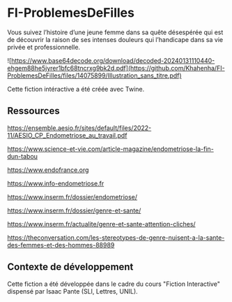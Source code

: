 # FI-ProblemesDeFilles
Vous suivez l’histoire d’une jeune femme dans sa quête désespérée qui est de découvrir la raison de ses intenses douleurs qui l’handicape dans sa vie privée et professionnelle. 

![https://www.base64decode.org/download/decoded-20240131110440-ehgem88he5jyrer1bfc68tncrxg9bk2d.pdf](https://github.com/Khahenha/FI-ProblemesDeFilles/files/14075899/Illustration_sans_titre.pdf)

Cette fiction intéractive a été créée avec Twine.

## Ressources 

https://ensemble.aesio.fr/sites/default/files/2022-11/AESIO_CP_Endometriose_au_travail.pdf

https://www.science-et-vie.com/article-magazine/endometriose-la-fin-dun-tabou

https://www.endofrance.org

https://www.info-endometriose.fr

https://www.inserm.fr/dossier/endometriose/

https://www.inserm.fr/dossier/genre-et-sante/

https://www.inserm.fr/actualite/genre-et-sante-attention-cliches/

https://theconversation.com/les-stereotypes-de-genre-nuisent-a-la-sante-des-femmes-et-des-hommes-88989

## Contexte de développement 
Cette fiction a été développée dans le cadre du cours "Fiction Interactive" dispensé par Isaac Pante (SLI, Lettres, UNIL). 
